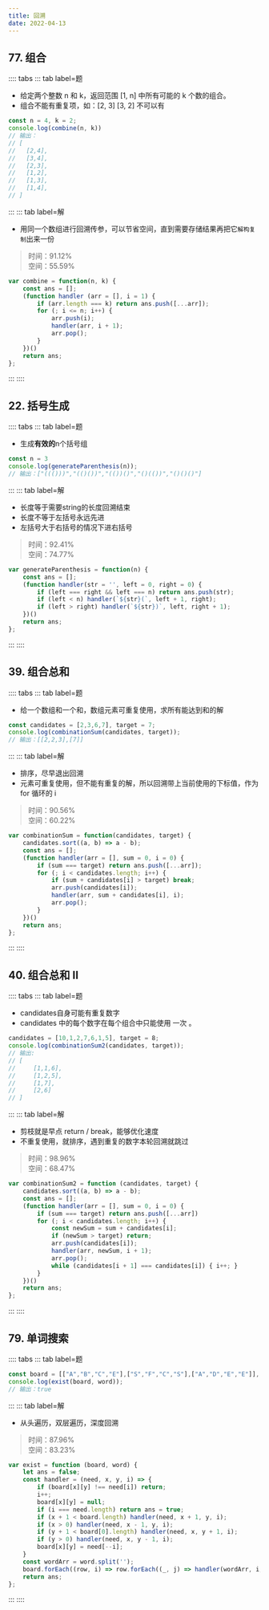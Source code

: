 ```yaml
---
title: 回溯
date: 2022-04-13
---
```

## 77. 组合
:::: tabs
::: tab label=题
* 给定两个整数 n 和 k，返回范围 [1, n] 中所有可能的 k 个数的组合。
* 组合不能有重复项，如：[2, 3] [3, 2] 不可以有
```js
const n = 4, k = 2;
console.log(combine(n, k))
// 输出：
// [
//   [2,4],
//   [3,4],
//   [2,3],
//   [1,2],
//   [1,3],
//   [1,4],
// ]
```
:::
::: tab label=解
* 用同一个数组进行回溯传参，可以节省空间，直到需要存储结果再把它`解构复制`出来一份
>时间：91.12%  
>空间：55.59%
```js
var combine = function(n, k) {
    const ans = [];
    (function handler (arr = [], i = 1) {
        if (arr.length === k) return ans.push([...arr]);
        for (; i <= n; i++) {
            arr.push(i);
            handler(arr, i + 1);
            arr.pop();
        }
    })()
    return ans;
};
```
:::
::::
## 22. 括号生成
:::: tabs
::: tab label=题
* 生成**有效的**n个括号组
```js
const n = 3
console.log(generateParenthesis(n));
// 输出：["((()))","(()())","(())()","()(())","()()()"]
```
:::
::: tab label=解
* 长度等于需要string的长度回溯结束
* 长度不等于左括号永远先进
* 左括号大于右括号的情况下进右括号
>时间：92.41%  
>空间：74.77%
```js
var generateParenthesis = function(n) {
    const ans = [];
    (function handler(str = '', left = 0, right = 0) {
        if (left === right && left === n) return ans.push(str);
        if (left < n) handler(`${str}(`, left + 1, right);
        if (left > right) handler(`${str})`, left, right + 1);
    })()
    return ans;
};
```
:::
::::
## 39. 组合总和
:::: tabs
::: tab label=题
* 给一个数组和一个和，数组元素可重复使用，求所有能达到和的解
```js
const candidates = [2,3,6,7], target = 7;
console.log(combinationSum(candidates, target));
// 输出：[[2,2,3],[7]]
```
:::
::: tab label=解
* 排序，尽早退出回溯
* 元素可重复使用，但不能有重复的解，所以回溯带上当前使用的下标值，作为 for 循环的 i
>时间：90.56%  
>空间：60.22%
```js
var combinationSum = function(candidates, target) {
    candidates.sort((a, b) => a - b);
    const ans = [];
    (function handler(arr = [], sum = 0, i = 0) {
        if (sum === target) return ans.push([...arr]);
        for (; i < candidates.length; i++) {
            if (sum + candidates[i] > target) break;
            arr.push(candidates[i]);
            handler(arr, sum + candidates[i], i);
            arr.pop();
        }
    })()
    return ans;
};
```
:::
::::
## 40. 组合总和 II
:::: tabs
::: tab label=题
* candidates自身可能有重复数字
* candidates 中的每个数字在每个组合中只能使用 一次 。
```js
candidates = [10,1,2,7,6,1,5], target = 8;
console.log(combinationSum2(candidates, target));
// 输出:
// [
//     [1,1,6],
//     [1,2,5],
//     [1,7],
//     [2,6]
// ]
```
:::
::: tab label=解
* 剪枝就是早点 return / break，能够优化速度
* 不重复使用，就排序，遇到重复的数字本轮回溯就跳过
>时间：98.96%  
>空间：68.47%
```js
var combinationSum2 = function (candidates, target) {
    candidates.sort((a, b) => a - b);
    const ans = [];
    (function handler(arr = [], sum = 0, i = 0) {
        if (sum === target) return ans.push([...arr])
        for (; i < candidates.length; i++) {
            const newSum = sum + candidates[i];
            if (newSum > target) return;
            arr.push(candidates[i]);
            handler(arr, newSum, i + 1);
            arr.pop();
            while (candidates[i + 1] === candidates[i]) { i++; }
        }
    })()
    return ans;
};
```
:::
::::
## 79. 单词搜索
:::: tabs
::: tab label=题
```js
const board = [["A","B","C","E"],["S","F","C","S"],["A","D","E","E"]], word = "ABCCED";
console.log(exist(board, word));
// 输出：true
```
:::
::: tab label=解
* 从头遍历，双层遍历，深度回溯
>时间：87.96%  
>空间：83.23%
```js
var exist = function (board, word) {
    let ans = false;
    const handler = (need, x, y, i) => {
        if (board[x][y] !== need[i]) return;
        i++;
        board[x][y] = null;
        if (i === need.length) return ans = true;
        if (x + 1 < board.length) handler(need, x + 1, y, i);
        if (x > 0) handler(need, x - 1, y, i);
        if (y + 1 < board[0].length) handler(need, x, y + 1, i);
        if (y > 0) handler(need, x, y - 1, i);
        board[x][y] = need[--i];
    }
    const wordArr = word.split('');
    board.forEach((row, i) => row.forEach((_, j) => handler(wordArr, i, j, 0)));
    return ans;
};
```
:::
::::